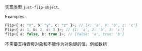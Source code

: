 实现类型 `just-flip-object`. 

Examples:

```typescript
Flip<{ a: "x", b: "y", c: "z" }>; // {x: 'a', y: 'b', z: 'c'}
Flip<{ a: 1, b: 2, c: 3 }>; // {1: 'a', 2: 'b', 3: 'c'}
flip<{ a: false, b: true }>; // {false: 'a', true: 'b'}
```

不需要支持嵌套对象和不能作为对象键的值，例如数组